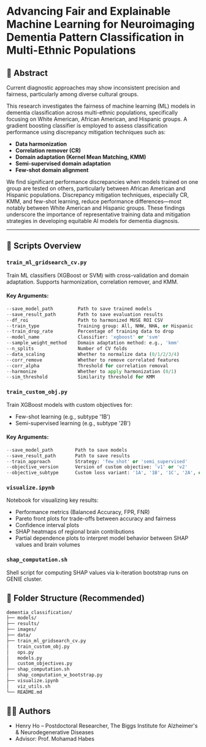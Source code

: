# Advancing Fair and Explainable Machine Learning for Neuroimaging Dementia Pattern Classification in Multi-Ethnic Populations

## 🧠 Abstract

Current diagnostic approaches may show inconsistent precision and fairness, particularly among diverse cultural groups.

This research investigates the fairness of machine learning (ML) models in dementia classification across multi-ethnic populations, specifically focusing on White American, African American, and Hispanic groups. A gradient boosting classifier is employed to assess classification performance using discrepancy mitigation techniques such as:

- **Data harmonization**
- **Correlation remover (CR)**
- **Domain adaptation (Kernel Mean Matching, KMM)**
- **Semi-supervised domain adaptation**
- **Few-shot domain alignment**

We find significant performance discrepancies when models trained on one group are tested on others, particularly between African American and Hispanic populations. Discrepancy mitigation techniques, especially CR, KMM, and few-shot learning, reduce performance differences—most notably between White American and Hispanic groups. These findings underscore the importance of representative training data and mitigation strategies in developing equitable AI models for dementia diagnosis.

---

## 🧪 Scripts Overview

### `train_ml_gridsearch_cv.py`

Train ML classifiers (XGBoost or SVM) with cross-validation and domain adaptation. Supports harmonization, correlation remover, and KMM.

#### Key Arguments:
```python
--save_model_path         Path to save trained models  
--save_result_path        Path to save evaluation results  
--df_roi                  Path to harmonized MUSE ROI CSV  
--train_type              Training group: All, NHW, NHA, or Hispanic  
--train_drop_rate         Percentage of training data to drop  
--model_name              Classifier: 'xgboost' or 'svm'  
--sample_weight_method    Domain adaptation method: e.g., 'kmm'  
--n_splits                Number of CV folds  
--data_scaling            Whether to normalize data (0/1/2/3/4)  
--corr_remove             Whether to remove correlated features  
--corr_alpha              Threshold for correlation removal  
--harmonize               Whether to apply harmonization (0/1)  
--sim_threshold           Similarity threshold for KMM  
```

### `train_custom_obj.py`

Train XGBoost models with custom objectives for:
- Few-shot learning (e.g., subtype '1B')
- Semi-supervised learning (e.g., subtype '2B')

#### Key Arguments:
```python
--save_model_path        Path to save models  
--save_result_path       Path to save results  
--train_approach         Strategy: 'few_shot' or 'semi_supervised'  
--objective_version      Version of custom objective: 'v1' or 'v2'  
--objective_subtype      Custom loss variant: '1A', '1B', '1C', '2A', or '2B'  
```

### `visualize.ipynb`
Notebook for visualizing key results:
- Performance metrics (Balanced Accuracy, FPR, FNR)
- Pareto front plots for trade-offs between accuracy and fairness
- Confidence interval plots
- SHAP heatmaps of regional brain contributions
- Partial dependence plots to interpret model behavior between SHAP values and brain volumes

### `shap_computation.sh`
Shell script for computing SHAP values via k-iteration bootstrap runs on GENIE cluster.

## 📂 Folder Structure (Recommended)
```bash
dementia_classification/
├── models/                  
├── results/
├── images/                  
├── data/                    
├── train_ml_gridsearch_cv.py
│   train_custom_obj.py
│   ops.py
│   models.py
│   custom_objectives.py
├── shap_computation.sh
│   shap_computation_w_bootstrap.py
├── visualize.ipynb
│   viz_utils.sh
└── README.md
```

## 👨‍⚕️ Authors
- Henry Ho – Postdoctoral Researcher, The Biggs Institute for Alzheimer's & Neurodegenerative Diseases
- Advisor: Prof. Mohamad Habes

